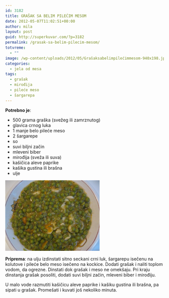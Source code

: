 ```yaml
---
id: 3182
title: GRAŠAK SA BELIM PILEĆIM MESOM
date: 2012-05-07T11:02:51+00:00
author: mila
layout: post
guid: http://superkuvar.com/?p=3182
permalink: /grasak-sa-belim-pilecim-mesom/
totvreme:
  - ""
image: /wp-content/uploads/2012/05/Grašaksabelimpilećimmesom-940x198.jpg
categories:
  - jela od mesa
tags:
  - grašak
  - mirođija
  - pileće meso
  - šargarepa
---
```

**Potrebno je**:

  * 500 grama graška (svežeg ili zamrznutog)
  * glavica crnog luka
  * 1 manje belo pileće meso
  * 2 šargarepe
  * so
  * suvi biljni začin
  * mleveni biber
  * mirođija (sveža ili suva)
  * kašičica aleve paprike
  * kašika gustina ili brašna
  * ulje

<img class="alignnone size-medium wp-image-3183" title="Grašaksabelimpilećimmesom" src="/wp-content/uploads/2012/05/Grašaksabelimpilećimmesom-1024x768.jpg" alt="" width="300" height="225" /> 

**Priprema**: na ulju izdinstati sitno seckani crni luk, šargarepu isečenu na kolutove i pileće belo meso isečeno na kockice. Dodati grašak i naliti toplom vodom, da ogrezne. Dinstati dok grašak i meso ne omekšaju. Pri kraju dinstanja grašak posoliti, dodati suvi biljni začin, mleveni biber i mirođiju.

U malo vode razmutiti kašičicu aleve paprike i kašiku gustina ili brašna, pa sipati u grašak. Promešati i kuvati još nekoliko minuta.